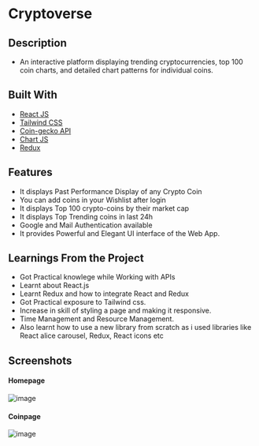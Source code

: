 # Cryptoverse

## Description 
- An interactive platform displaying trending cryptocurrencies, top 100 coin charts, and detailed chart patterns for individual coins.

## Built With
- [React JS](https://reactjs.org/)
- [Tailwind CSS](https://tailwindcss.com/)
- [Coin-gecko API](https://www.coingecko.com/en/api)
- [Chart JS](https://reactchartjs.github.io/react-chartjs-2/#/)
- [Redux](https://redux.js.org/)

## Features
- It displays Past Performance Display of any Crypto Coin
- You can add coins in your Wishlist after login
- It displays Top 100 crypto-coins by their market cap
- It displays Top Trending coins in last 24h
- Google and Mail Authentication available
- It provides Powerful and Elegant UI interface of the Web App. 

## Learnings From the Project
- Got Practical knowlege while Working with APIs
- Learnt about React.js 
- Learnt Redux and how to integrate React and Redux
- Got Practical exposure to Tailwind css.
- Increase in skill of styling a page and making it responsive.
- Time Management and Resource Management.
- Also learnt how to use a new library from scratch as i used libraries like React alice carousel, Redux, React icons etc

## Screenshots
#### Homepage
![image](https://user-images.githubusercontent.com/78155393/227704336-9f8d89a5-4e18-4e66-9772-311fdcedd880.png)
#### Coinpage
![image](https://user-images.githubusercontent.com/78155393/227704313-b9134990-7be2-41df-936e-49e02faa02cd.png)

